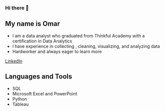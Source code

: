 ### Hi there 👋


## My name is Omar

- I am a data analyst who graduated from Thinkful Academy with a certification in Data Analytics 
- I have experience in collecting , cleaning, visualizing, and analyzing data
- Hardworker and always eager to learn more



[LinkedIn](https://www.linkedin.com/in/omar-medrano-05a90a272)

## Languages and Tools
- SQL
- Microsoft Excel and PowerPoint
- Python
- Tableau
